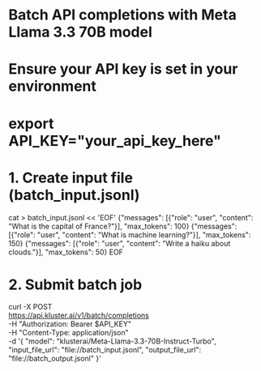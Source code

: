 # Batch API completions with Meta Llama 3.3 70B model

# Ensure your API key is set in your environment
# export API_KEY="your_api_key_here"

# 1. Create input file (batch_input.jsonl)
cat > batch_input.jsonl << 'EOF'
{"messages": [{"role": "user", "content": "What is the capital of France?"}], "max_tokens": 100}
{"messages": [{"role": "user", "content": "What is machine learning?"}], "max_tokens": 150}
{"messages": [{"role": "user", "content": "Write a haiku about clouds."}], "max_tokens": 50}
EOF

# 2. Submit batch job
curl -X POST \
  https://api.kluster.ai/v1/batch/completions \
  -H "Authorization: Bearer $API_KEY" \
  -H "Content-Type: application/json" \
  -d '{
    "model": "klusterai/Meta-Llama-3.3-70B-Instruct-Turbo",
    "input_file_url": "file://batch_input.jsonl",
    "output_file_url": "file://batch_output.jsonl"
  }'
